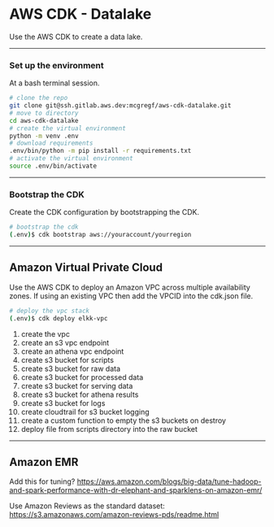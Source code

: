 # AWS CDK - Datalake
 
Use the AWS CDK to create a data lake.

-----
### Set up the environment

At a bash terminal session.

```bash
# clone the repo
git clone git@ssh.gitlab.aws.dev:mcgregf/aws-cdk-datalake.git
# move to directory
cd aws-cdk-datalake
# create the virtual environment
python -m venv .env
# download requirements
.env/bin/python -m pip install -r requirements.txt
# activate the virtual environment
source .env/bin/activate
```

-----
### Bootstrap the CDK

Create the CDK configuration by bootstrapping the CDK.

```bash
# bootstrap the cdk
(.env)$ cdk bootstrap aws://youraccount/yourregion
```

-----
## Amazon Virtual Private Cloud

Use the AWS CDK to deploy an Amazon VPC across multiple availability zones. If using an existing VPC then add the VPCID into the cdk.json file.

```bash
# deploy the vpc stack
(.env)$ cdk deploy elkk-vpc
```
1. create the vpc
1. create an s3 vpc endpoint
1. create an athena vpc endpoint
1. create s3 bucket for scripts
1. create s3 bucket for raw data
1. create s3 bucket for processed data
1. create s3 bucket for serving data
1. create s3 bucket for athena results
1. create s3 bucket for logs
1. create cloudtrail for s3 bucket logging
1. create a custom function to empty the s3 buckets on destroy
1. deploy file from scripts directory into the raw bucket

-----
## Amazon EMR

Add this for tuning?
https://aws.amazon.com/blogs/big-data/tune-hadoop-and-spark-performance-with-dr-elephant-and-sparklens-on-amazon-emr/

Use Amazon Reviews as the standard dataset: https://s3.amazonaws.com/amazon-reviews-pds/readme.html